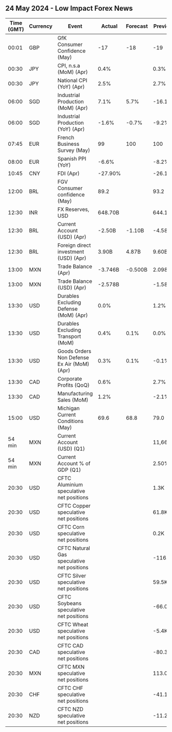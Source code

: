 ## 24 May 2024 - Low Impact Forex News

| Time (GMT) | Currency | Event | Actual | Forecast | Previous |
|------|----------|-------|--------|----------|----------|
| 00:01 | GBP | GfK Consumer Confidence (May) | -17 | -18 | -19 |
| 00:30 | JPY | CPI, n.s.a (MoM) (Apr) | 0.4% |  | 0.3% |
| 00:30 | JPY | National CPI (YoY) (Apr) | 2.5% |  | 2.7% |
| 06:00 | SGD | Industrial Production (MoM) (Apr) | 7.1% | 5.7% | -16.1% |
| 06:00 | SGD | Industrial Production (YoY) (Apr) | -1.6% | -0.7% | -9.2% |
| 07:45 | EUR | French Business Survey (May) | 99 | 100 | 100 |
| 08:00 | EUR | Spanish PPI (YoY) | -6.6% |  | -8.2% |
| 10:45 | CNY | FDI (Apr) | -27.90% |  | -26.10% |
| 12:00 | BRL | FGV Consumer confidence (May) | 89.2 |  | 93.2 |
| 12:30 | INR | FX Reserves, USD | 648.70B |  | 644.15B |
| 12:30 | BRL | Current Account (USD) (Apr) | -2.50B | -1.10B | -4.58B |
| 12:30 | BRL | Foreign direct investment (USD) (Apr) | 3.90B | 4.87B | 9.60B |
| 13:00 | MXN | Trade Balance (Apr) | -3.746B | -0.500B | 2.098B |
| 13:00 | MXN | Trade Balance (USD) (Apr) | -2.578B |  | -1.583B |
| 13:30 | USD | Durables Excluding Defense (MoM) (Apr) | 0.0% |  | 1.2% |
| 13:30 | USD | Durables Excluding Transport (MoM) | 0.4% | 0.1% | 0.0% |
| 13:30 | USD | Goods Orders Non Defense Ex Air (MoM) (Apr) | 0.3% | 0.1% | -0.1% |
| 13:30 | CAD | Corporate Profits (QoQ) | 0.6% |  | 2.7% |
| 13:30 | CAD | Manufacturing Sales (MoM) | 1.2% |  | -2.1% |
| 15:00 | USD | Michigan Current Conditions (May) | 69.6 | 68.8 | 79.0 |
| 54 min | MXN | Current Account (USD) (Q1) |  |  | 11,662M |
| 54 min | MXN | Current Account % of GDP (Q1) |  |  | 2.50% |
| 20:30 | USD | CFTC Aluminium speculative net positions |  |  | 1.3K |
| 20:30 | USD | CFTC Copper speculative net positions |  |  | 61.8K |
| 20:30 | USD | CFTC Corn speculative net positions |  |  | 0.2K |
| 20:30 | USD | CFTC Natural Gas speculative net positions |  |  | -116.6K |
| 20:30 | USD | CFTC Silver speculative net positions |  |  | 59.5K |
| 20:30 | USD | CFTC Soybeans speculative net positions |  |  | -66.0K |
| 20:30 | USD | CFTC Wheat speculative net positions |  |  | -5.4K |
| 20:30 | CAD | CFTC CAD speculative net positions |  |  | -80.3K |
| 20:30 | MXN | CFTC MXN speculative net positions |  |  | 113.0K |
| 20:30 | CHF | CFTC CHF speculative net positions |  |  | -41.1K |
| 20:30 | NZD | CFTC NZD speculative net positions |  |  | -11.2K |

